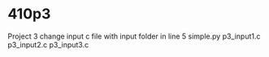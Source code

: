 # 410p3
Project 3
change input c file with input folder in line 5 simple.py
p3_input1.c p3_input2.c p3_input3.c